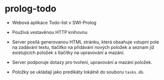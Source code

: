 # prolog-todo

- Webová aplikace Todo-list v SWI-Prolog
- Používá vestavěnou HTTP knihovnu

- Server posílá generovanou HTML stránku, která obsahuje vstupní pole na zadávání textu, tlačítko na přidávání nových položek a seznam již existujících položek s tlačítky na upravování a mazání.

- Server podporuje dotazy pro tvoření, upravování a mazání položek.

- Položky se ukládají jako predikáty lokálně do souboru `tasks.db`.